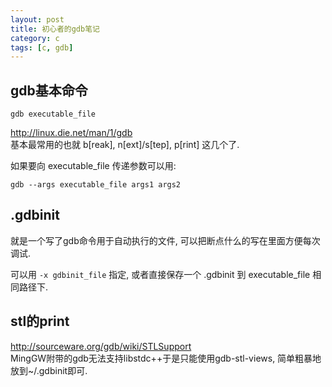 ```yaml
---
layout: post
title: 初心者的gdb笔记
category: c
tags: [c, gdb]
---
```


## gdb基本命令

    gdb executable_file

<http://linux.die.net/man/1/gdb>  
基本最常用的也就 b[reak], n[ext]/s[tep], p[rint] 这几个了.

如果要向 executable_file 传递参数可以用: 

    gdb --args executable_file args1 args2

## .gdbinit
就是一个写了gdb命令用于自动执行的文件, 可以把断点什么的写在里面方便每次调试. 

可以用 `-x gdbinit_file` 指定, 或者直接保存一个 .gdbinit 到 executable_file 相同路径下. 


## stl的print
<http://sourceware.org/gdb/wiki/STLSupport>  
MingGW附带的gdb无法支持libstdc++于是只能使用gdb-stl-views, 简单粗暴地放到~/.gdbinit即可. 
